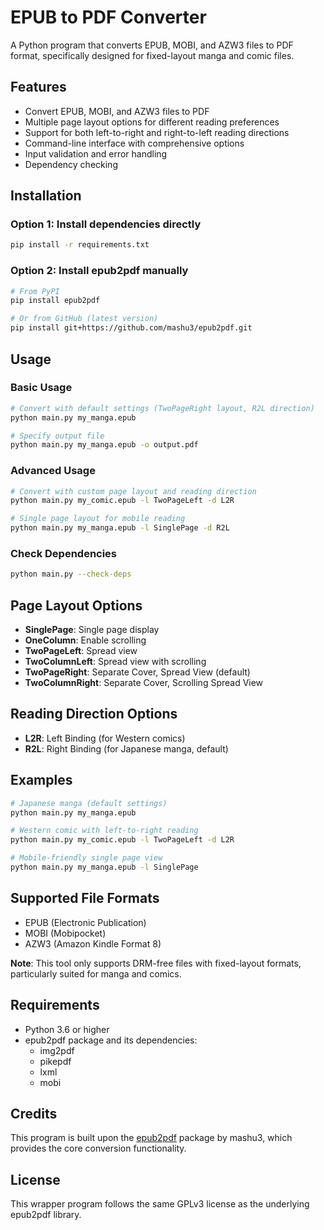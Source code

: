 # EPUB to PDF Converter

A Python program that converts EPUB, MOBI, and AZW3 files to PDF format, specifically designed for fixed-layout manga and comic files.

## Features

- Convert EPUB, MOBI, and AZW3 files to PDF
- Multiple page layout options for different reading preferences
- Support for both left-to-right and right-to-left reading directions
- Command-line interface with comprehensive options
- Input validation and error handling
- Dependency checking

## Installation

### Option 1: Install dependencies directly

```bash
pip install -r requirements.txt
```

### Option 2: Install epub2pdf manually

```bash
# From PyPI
pip install epub2pdf

# Or from GitHub (latest version)
pip install git+https://github.com/mashu3/epub2pdf.git
```

## Usage

### Basic Usage

```bash
# Convert with default settings (TwoPageRight layout, R2L direction)
python main.py my_manga.epub

# Specify output file
python main.py my_manga.epub -o output.pdf
```

### Advanced Usage

```bash
# Convert with custom page layout and reading direction
python main.py my_comic.epub -l TwoPageLeft -d L2R

# Single page layout for mobile reading
python main.py my_manga.epub -l SinglePage -d R2L
```

### Check Dependencies

```bash
python main.py --check-deps
```

## Page Layout Options

- **SinglePage**: Single page display
- **OneColumn**: Enable scrolling
- **TwoPageLeft**: Spread view
- **TwoColumnLeft**: Spread view with scrolling
- **TwoPageRight**: Separate Cover, Spread View (default)
- **TwoColumnRight**: Separate Cover, Scrolling Spread View

## Reading Direction Options

- **L2R**: Left Binding (for Western comics)
- **R2L**: Right Binding (for Japanese manga, default)

## Examples

```bash
# Japanese manga (default settings)
python main.py my_manga.epub

# Western comic with left-to-right reading
python main.py my_comic.epub -l TwoPageLeft -d L2R

# Mobile-friendly single page view
python main.py my_manga.epub -l SinglePage
```

## Supported File Formats

- EPUB (Electronic Publication)
- MOBI (Mobipocket)
- AZW3 (Amazon Kindle Format 8)

**Note**: This tool only supports DRM-free files with fixed-layout formats, particularly suited for manga and comics.

## Requirements

- Python 3.6 or higher
- epub2pdf package and its dependencies:
  - img2pdf
  - pikepdf
  - lxml
  - mobi

## Credits

This program is built upon the [epub2pdf](https://pypi.org/project/epub2pdf/) package by mashu3, which provides the core conversion functionality.

## License

This wrapper program follows the same GPLv3 license as the underlying epub2pdf library.
